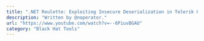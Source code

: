 ```yaml
---
title: ".NET Roulette: Exploiting Insecure Deserialization in Telerik UI"
description: "Written by @noperator."
url: "https://www.youtube.com/watch?v=--6PiuvBGAU"
category: "Black Hat Tools"
---
```

